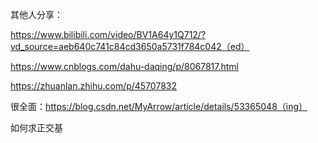 其他人分享：

https://www.bilibili.com/video/BV1A64y1Q712/?vd_source=aeb640c741c84cd3650a5731f784c042（ed）

https://www.cnblogs.com/dahu-daqing/p/8067817.html

https://zhuanlan.zhihu.com/p/45707832

很全面：https://blog.csdn.net/MyArrow/article/details/53365048（ing）



如何求正交基